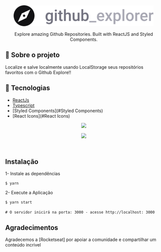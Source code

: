 <br />
<p align="center">
  <a>
    <img alt="Github Explore" title="Github Explore" src="src/assets/logo.svg" width="450">
  </a>
</p>

<p align="center">
  Explore amazing Github Repositories. Built with ReactJS and Styled Components.
</p>


## 🚀 Sobre o projeto

Localize e salve localmente usando LocalStorage seus repositórios favoritos com o Github Explore!!

## 🔨 Tecnologias

- [ReactJs](#ReactJs)
- [Typescript](#Typescript)
- [Styled Components](#Styled Components)
- [React Icons](#React Icons)




<p align="center">
  <img src = "src/assets/githubExplore.png" width=700>
</p>

<p align="center">
  <img src = "src/assets/githubExplore1.png" width=700>
</p>

<br>

## Instalação

1- Instale as dependências
```
$ yarn
```
2- Execute a Aplicação
```
$ yarn start

# O servidor inicirá na porta: 3000 - acesse http://localhost: 3000
```


## Agradecimentos

Agradecemos a [Rocketseat] por apoiar a comunidade e compartilhar um conteúdo incrivel
